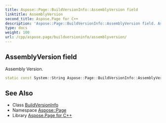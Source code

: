 ```yaml
---
title: Aspose::Page::BuildVersionInfo::AssemblyVersion field
linktitle: AssemblyVersion
second_title: Aspose.Page for C++
description: 'Aspose::Page::BuildVersionInfo::AssemblyVersion field. Assembly Version in C++.'
type: docs
weight: 100
url: /cpp/aspose.page/buildversioninfo/assemblyversion/
---
```

## AssemblyVersion field


Assembly Version.

```cpp
static const System::String Aspose::Page::BuildVersionInfo::AssemblyVersion
```

## See Also

* Class [BuildVersionInfo](../)
* Namespace [Aspose::Page](../../)
* Library [Aspose.Page for C++](../../../)
